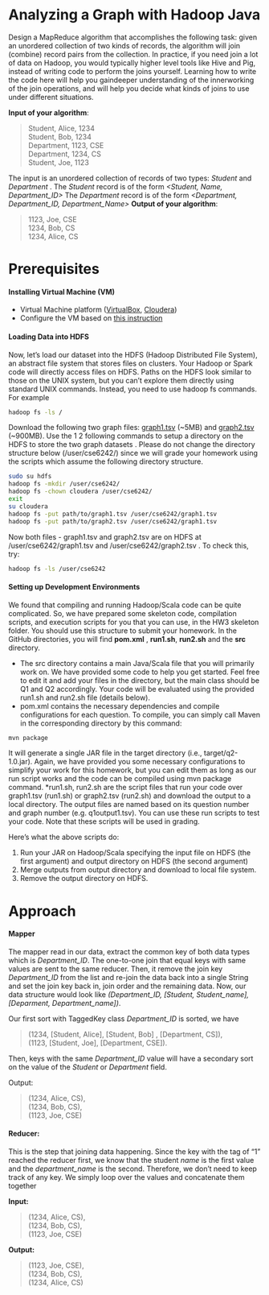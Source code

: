 # Analyzing a Graph with Hadoop Java

Design a MapReduce algorithm that accomplishes the following task: given an unordered collection of two kinds of records, the algorithm will join (combine) record pairs from the collection. In practice, if you need join a lot of data on Hadoop, you would typically higher level tools like Hive and Pig, instead of writing code to perform the joins yourself. Learning how to write the code here will help you gaindeeper understanding of the innerworking of the join operations, and will help you decide what kinds of joins to use under different situations.

**Input of your algorithm**:
>Student, Alice, 1234  
>Student, Bob, 1234  
>Department, 1123, CSE  
>Department, 1234, CS  
>Student, Joe, 1123  

The input is an unordered collection of records of two types: *Student* and *Department* .
The *Student* record is of the form *<Student, Name, Department_ID>*
The *Department* record is of the form *<Department, Department_ID, Department_Name>*
**Output of your algorithm**:
>1123, Joe, CSE  
1234, Bob, CS  
>1234, Alice, CS  
# Prerequisites
#### Installing Virtual Machine (VM)

  - Virtual Machine platform ([VirtualBox](www.virtualbox.com), [Cloudera](https://www.cloudera.com/downloads/quickstart_vms/5-8.html))
  - Configure the VM based on [this instruction](http://poloclub.gatech.edu/cse6242/2017spring/hw3/VMSetup.pdf)
#### Loading Data into HDFS
Now, let’s load our dataset into the HDFS (Hadoop Distributed File System), an abstract file system that stores files on clusters. Your Hadoop or Spark code will directly access files on HDFS. Paths on the HDFS look similar to those on the UNIX system, but you can’t explore them directly using standard UNIX commands. Instead, you need to use hadoop fs commands. For example
```sh
hadoop fs -ls /
```
Download the following two graph files: [graph1.tsv](http://poloclub.gatech.edu/cse6242/2017spring/hw3/graph1.tsv) (~5MB) and [graph2.tsv](http://poloclub.gatech.edu/cse6242/2017spring/hw3/graph2.tsv) (~900MB). Use the 1 2 following commands to setup a directory on the HDFS to store the two graph datasets . Please do not change the directory structure below (/user/cse6242/) since we will grade your homework using the scripts which assume the following directory structure.
```sh
sudo su hdfs
hadoop fs -mkdir /user/cse6242/
hadoop fs -chown cloudera /user/cse6242/
exit
su cloudera
hadoop fs -put path/to/graph1.tsv /user/cse6242/graph1.tsv
hadoop fs -put path/to/graph2.tsv /user/cse6242/graph1.tsv
```
Now both files - graph1.tsv and graph2.tsv are on HDFS at /user/cse6242/graph1.tsv and
/user/cse6242/graph2.tsv . To check this, try:
```sh
hadoop fs -ls /user/cse6242
```
#### Setting up Development Environments
We found that compiling and running Hadoop/Scala code can be quite complicated. So, we have prepared some skeleton code, compilation scripts, and execution scripts for you that you can use, in the HW3 skeleton folder. You should use this structure to submit your homework. In the GitHub directories, you will find **pom.xml** , **run1.sh**, **run2.sh** and the **src** directory.
* The src directory contains a main Java/Scala file that you will primarily work on. We have provided some code to help you get started. Feel free to edit it and add your files in the directory, but the main class should be Q1 and Q2 accordingly. Your code will be evaluated using the provided run1.sh and run2.sh file (details below).
* pom.xml contains the necessary dependencies and compile configurations for each
question. To compile, you can simply call Maven in the corresponding directory by this command:
```sh
mvn package
```
It will generate a single JAR file in the target directory (i.e., target/q2-1.0.jar). Again, we have provided you some necessary configurations to simplify your work for this homework, but you can edit them as long as our run script works and the code can be compiled using mvn package command.
*run1.sh, run2.sh are the script files that run your code over graph1.tsv (run1.sh) or graph2.tsv (run2.sh) and download the output to a local directory. The output files are named based on its question number and graph number (e.g. q1output1.tsv). You can use these run scripts to test your code. Note that these scripts will be used in grading.

Here’s what the above scripts do:
1. Run your JAR on Hadoop/Scala specifying the input file on HDFS (the first
argument) and output directory on HDFS (the second argument)
2. Merge outputs from output directory and download to local file system.
3. Remove the output directory on HDFS.
# Approach
#### Mapper

The mapper read in our data, extract the common key of both data types which is *Department_ID*. The one-to-one join that equal keys with same values are sent to the same reducer. Then, it remove the join key *Department_ID* from the list and re-join the data back into a single String and set the join key back in, join order and the remaining data. Now, our data structure would look like *(Department_ID, [Student, Student_name], [Deparment, Department_name])*.

Our first sort with TaggedKey class *Department_ID* is sorted, we have 
>(1234, [Student, Alice],  [Student, Bob] , [Department, CS]),  
>(1123, [Student, Joe], [Department, CSE]).  

Then, keys with the same *Department_ID* value will have a secondary sort on the value of the *Student* or *Department* field.

Output: 
>(1234, Alice, CS),  
(1234, Bob, CS),  
>(1123, Joe, CSE)  

#### Reducer:

This is the step that joining data happening. Since the key with the tag of “1” reached the reducer first, we know that the student *name* is the first value and the *department_name* is the second. Therefore, we don’t need to keep track of any key. We simply loop over the values and concatenate them together

**Input:** 
>(1234, Alice, CS),  
(1234, Bob, CS),  
>(1123, Joe, CSE)  

**Output:**
>(1123, Joe, CSE),  
(1234, Bob, CS),  
>(1234, Alice, CS)
